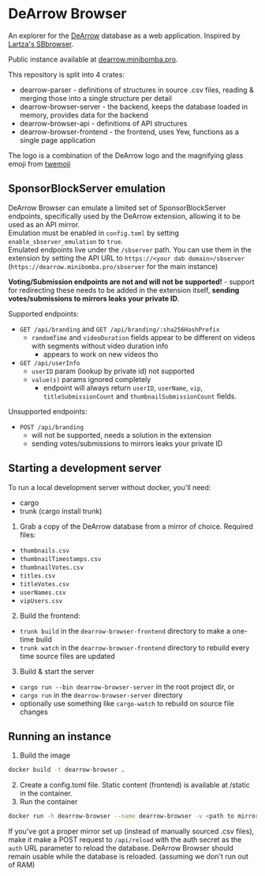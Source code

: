 # DeArrow Browser
An explorer for the [DeArrow](https://dearrow.ajay.app/) database as a web application.
Inspired by [Lartza's SBbrowser](https://github.com/Lartza/SBbrowser).

Public instance available at [dearrow.minibomba.pro](https://dearrow.minibomba.pro/).

This repository is split into 4 crates:
- dearrow-parser - definitions of structures in source .csv files, reading & merging those into a single structure per detail
- dearrow-browser-server - the backend, keeps the database loaded in memory, provides data for the backend
- dearrow-browser-api - definitions of API structures
- dearrow-browser-frontend - the frontend, uses Yew, functions as a single page application

The logo is a combination of the DeArrow logo and the magnifying glass emoji from [twemoji](https://github.com/twitter/twemoji)

## SponsorBlockServer emulation
DeArrow Browser can emulate a limited set of SponsorBlockServer endpoints, specifically used by the DeArrow extension, allowing it to be used as an API mirror.<br>
Emulation must be enabled in `config.toml` by setting `enable_sbserver_emulation` to `true`.<br>
Emulated endpoints live under the `/sbserver` path. You can use them in the extension by setting the API URL to `https://<your dab domain>/sbserver` (`https://dearrow.minibomba.pro/sbserver` for the main instance)

**Voting/Submission endpoints are not and will not be supported!** - support for redirecting these needs to be added in the extension itself, **sending votes/submissions to mirrors leaks your private ID**.

Supported endpoints:
- `GET /api/branding` and `GET /api/branding/:sha256HashPrefix`
  - `randomTime` and `videoDuration` fields appear to be different on videos with segments without video duration info
    - appears to work on new videos tho
- `GET /api/userInfo`
  - `userID` param (lookup by private id) not supported
  - `value(s)` params ignored completely
    - endpoint will always return `userID`, `userName`, `vip`, `titleSubmissionCount` and `thumbnailSubmissionCount` fields.

Unsupported endpoints:
- `POST /api/branding`
  - will not be supported, needs a solution in the extension
  - sending votes/submissions to mirrors leaks your private ID

## Starting a development server
To run a local development server without docker, you'll need:
- cargo
- trunk (cargo install trunk)

1. Grab a copy of the DeArrow database from a mirror of choice. Required files:
  - `thumbnails.csv`
  - `thumbnailTimestamps.csv`
  - `thumbnailVotes.csv`
  - `titles.csv`
  - `titleVotes.csv`
  - `userNames.csv`
  - `vipUsers.csv`
2. Build the frontend:
  - `trunk build` in the `dearrow-browser-frontend` directory to make a one-time build
  - `trunk watch` in the `dearrow-browser-frontend` directory to rebuild every time source files are updated
3. Build & start the server
  - `cargo run --bin dearrow-browser-server` in the root project dir, or
  - `cargo run` in the `dearrow-browser-server` directory
  - optionally use something like `cargo-watch` to rebuild on source file changes

## Running an instance
1. Build the image
```sh
docker build -t dearrow-browser .
```
2. Create a config.toml file. Static content (frontend) is available at /static in the container.
3. Run the container
```sh
docker run -h dearrow-browser --name dearrow-browser -v <path to mirror>:/mirror -v <path to config.toml>:/config.toml:ro -p 9292 dearrow-browser
```

If you've got a proper mirror set up (instead of manually sourced .csv files), make it make a POST request to `/api/reload` with the auth secret as the `auth` URL parameter to reload the database.
DeArrow Browser should remain usable while the database is reloaded. (assuming we don't run out of RAM)
